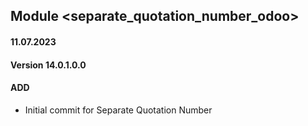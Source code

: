 ## Module <separate_quotation_number_odoo>

#### 11.07.2023
#### Version 14.0.1.0.0
#### ADD
- Initial commit for Separate Quotation Number

